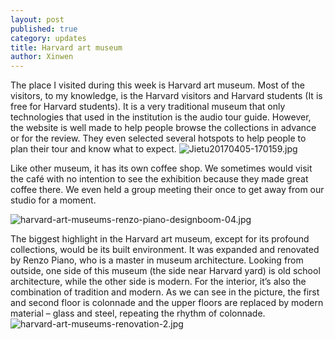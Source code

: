 ```yaml
---
layout: post
published: true
category: updates
title: Harvard art museum
author: Xinwen
---
```


The place I visited during this week is Harvard art museum. Most of the visitors, to my knowledge, is the Harvard visitors and Harvard students (It is free for Harvard students). It is a very traditional museum that only technologies that used in the institution is the audio tour guide. However, the website is well made to help people browse the collections in advance or for the review. They even selected several hotspots to help people to plan their tour and know what to expect.
![Jietu20170405-170159.jpg]({{site.baseurl}}/assets/Jietu20170405-170159.jpg)

Like other museum, it has its own coffee shop. We sometimes would visit the café with no intention to see the exhibition because they made great coffee there. We even held a group meeting their once to get away from our studio for a moment. 

![harvard-art-museums-renzo-piano-designboom-04.jpg]({{site.baseurl}}/assets/harvard-art-museums-renzo-piano-designboom-04.jpg)

The biggest highlight in the Harvard art museum, except for its profound collections, would be its built environment. It was expanded and renovated by Renzo Piano, who is a master in museum architecture. Looking from outside, one side of this museum (the side near Harvard yard) is old school architecture, while the other side is modern. For the interior, it’s also the combination of tradition and modern. As we can see in the picture, the first and second floor is colonnade and the upper floors are replaced by modern material – glass and steel, repeating the rhythm of colonnade.
![harvard-art-museums-renovation-2.jpg]({{site.baseurl}}/assets/harvard-art-museums-renovation-2.jpg)
